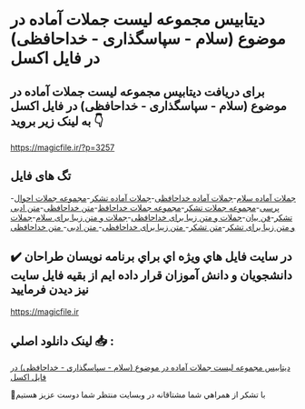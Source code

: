 # دیتابیس مجموعه لیست جملات آماده در موضوع (سلام - سپاسگذاری - خداحافظی) در فایل اکسل

## برای دریافت دیتابیس مجموعه لیست جملات آماده در موضوع (سلام - سپاسگذاری - خداحافظی) در فایل اکسل به لینک زیر بروید 👇

https://magicfile.ir/?p=3257

## تگ های فایل

-[جملات آماده سلام](https://magicfile.ir/product/%d9%84%db%8c%d8%b3%d8%aa-%d8%ac%d9%85%d9%84%d8%a7%d8%aa-%d8%b3%d9%84%d8%a7%d9%85-%d8%b3%d9%be%d8%a7%d8%b3%da%af%d8%b0%d8%a7%d8%b1%db%8c-%d8%ae%d8%af%d8%a7%d8%ad%d8%a7%d9%81%d8%b8%db%8c/)-[جملات آماده خداحافظی](https://magicfile.ir/product/%d9%84%db%8c%d8%b3%d8%aa-%d8%ac%d9%85%d9%84%d8%a7%d8%aa-%d8%b3%d9%84%d8%a7%d9%85-%d8%b3%d9%be%d8%a7%d8%b3%da%af%d8%b0%d8%a7%d8%b1%db%8c-%d8%ae%d8%af%d8%a7%d8%ad%d8%a7%d9%81%d8%b8%db%8c/)-[جملات آماده تشکر](https://magicfile.ir/product/%d9%84%db%8c%d8%b3%d8%aa-%d8%ac%d9%85%d9%84%d8%a7%d8%aa-%d8%b3%d9%84%d8%a7%d9%85-%d8%b3%d9%be%d8%a7%d8%b3%da%af%d8%b0%d8%a7%d8%b1%db%8c-%d8%ae%d8%af%d8%a7%d8%ad%d8%a7%d9%81%d8%b8%db%8c/)-[مجموعه جملات احوال پرسی](https://magicfile.ir/product/%d9%84%db%8c%d8%b3%d8%aa-%d8%ac%d9%85%d9%84%d8%a7%d8%aa-%d8%b3%d9%84%d8%a7%d9%85-%d8%b3%d9%be%d8%a7%d8%b3%da%af%d8%b0%d8%a7%d8%b1%db%8c-%d8%ae%d8%af%d8%a7%d8%ad%d8%a7%d9%81%d8%b8%db%8c/)-[مجموعه جملات تشکر](https://magicfile.ir/product/%d9%84%db%8c%d8%b3%d8%aa-%d8%ac%d9%85%d9%84%d8%a7%d8%aa-%d8%b3%d9%84%d8%a7%d9%85-%d8%b3%d9%be%d8%a7%d8%b3%da%af%d8%b0%d8%a7%d8%b1%db%8c-%d8%ae%d8%af%d8%a7%d8%ad%d8%a7%d9%81%d8%b8%db%8c/)-[مجموعه جملات خداحافظ](https://magicfile.ir/product/%d9%84%db%8c%d8%b3%d8%aa-%d8%ac%d9%85%d9%84%d8%a7%d8%aa-%d8%b3%d9%84%d8%a7%d9%85-%d8%b3%d9%be%d8%a7%d8%b3%da%af%d8%b0%d8%a7%d8%b1%db%8c-%d8%ae%d8%af%d8%a7%d8%ad%d8%a7%d9%81%d8%b8%db%8c/)-[متن خداحافظی](https://magicfile.ir/product/%d9%84%db%8c%d8%b3%d8%aa-%d8%ac%d9%85%d9%84%d8%a7%d8%aa-%d8%b3%d9%84%d8%a7%d9%85-%d8%b3%d9%be%d8%a7%d8%b3%da%af%d8%b0%d8%a7%d8%b1%db%8c-%d8%ae%d8%af%d8%a7%d8%ad%d8%a7%d9%81%d8%b8%db%8c/)-[متن ادبی تشکر](https://magicfile.ir/product/%d9%84%db%8c%d8%b3%d8%aa-%d8%ac%d9%85%d9%84%d8%a7%d8%aa-%d8%b3%d9%84%d8%a7%d9%85-%d8%b3%d9%be%d8%a7%d8%b3%da%af%d8%b0%d8%a7%d8%b1%db%8c-%d8%ae%d8%af%d8%a7%d8%ad%d8%a7%d9%81%d8%b8%db%8c/)-[فن بیان](https://magicfile.ir/product/%d9%84%db%8c%d8%b3%d8%aa-%d8%ac%d9%85%d9%84%d8%a7%d8%aa-%d8%b3%d9%84%d8%a7%d9%85-%d8%b3%d9%be%d8%a7%d8%b3%da%af%d8%b0%d8%a7%d8%b1%db%8c-%d8%ae%d8%af%d8%a7%d8%ad%d8%a7%d9%81%d8%b8%db%8c/)-[جملات و متن زیبا برای خداحافظی](https://magicfile.ir/product/%d9%84%db%8c%d8%b3%d8%aa-%d8%ac%d9%85%d9%84%d8%a7%d8%aa-%d8%b3%d9%84%d8%a7%d9%85-%d8%b3%d9%be%d8%a7%d8%b3%da%af%d8%b0%d8%a7%d8%b1%db%8c-%d8%ae%d8%af%d8%a7%d8%ad%d8%a7%d9%81%d8%b8%db%8c/)-[جملات و متن زیبا برای سلام](https://magicfile.ir/product/%d9%84%db%8c%d8%b3%d8%aa-%d8%ac%d9%85%d9%84%d8%a7%d8%aa-%d8%b3%d9%84%d8%a7%d9%85-%d8%b3%d9%be%d8%a7%d8%b3%da%af%d8%b0%d8%a7%d8%b1%db%8c-%d8%ae%d8%af%d8%a7%d8%ad%d8%a7%d9%81%d8%b8%db%8c/)-[جملات و متن زیبا برای تشکر](https://magicfile.ir/product/%d9%84%db%8c%d8%b3%d8%aa-%d8%ac%d9%85%d9%84%d8%a7%d8%aa-%d8%b3%d9%84%d8%a7%d9%85-%d8%b3%d9%be%d8%a7%d8%b3%da%af%d8%b0%d8%a7%d8%b1%db%8c-%d8%ae%d8%af%d8%a7%d8%ad%d8%a7%d9%81%d8%b8%db%8c/)-[متن تشکر](https://magicfile.ir/product/%d9%84%db%8c%d8%b3%d8%aa-%d8%ac%d9%85%d9%84%d8%a7%d8%aa-%d8%b3%d9%84%d8%a7%d9%85-%d8%b3%d9%be%d8%a7%d8%b3%da%af%d8%b0%d8%a7%d8%b1%db%8c-%d8%ae%d8%af%d8%a7%d8%ad%d8%a7%d9%81%d8%b8%db%8c/)-[ متن زیبا برای خداحافظی](https://magicfile.ir/product/%d9%84%db%8c%d8%b3%d8%aa-%d8%ac%d9%85%d9%84%d8%a7%d8%aa-%d8%b3%d9%84%d8%a7%d9%85-%d8%b3%d9%be%d8%a7%d8%b3%da%af%d8%b0%d8%a7%d8%b1%db%8c-%d8%ae%d8%af%d8%a7%d8%ad%d8%a7%d9%81%d8%b8%db%8c/)-[ متن ادبی](https://magicfile.ir/product/%d9%84%db%8c%d8%b3%d8%aa-%d8%ac%d9%85%d9%84%d8%a7%d8%aa-%d8%b3%d9%84%d8%a7%d9%85-%d8%b3%d9%be%d8%a7%d8%b3%da%af%d8%b0%d8%a7%d8%b1%db%8c-%d8%ae%d8%af%d8%a7%d8%ad%d8%a7%d9%81%d8%b8%db%8c/)-[ متن خداحافظی](https://magicfile.ir/product/%d9%84%db%8c%d8%b3%d8%aa-%d8%ac%d9%85%d9%84%d8%a7%d8%aa-%d8%b3%d9%84%d8%a7%d9%85-%d8%b3%d9%be%d8%a7%d8%b3%da%af%d8%b0%d8%a7%d8%b1%db%8c-%d8%ae%d8%af%d8%a7%d8%ad%d8%a7%d9%81%d8%b8%db%8c/)

## ✔️ در سايت فايل هاي ويژه اي براي برنامه نويسان طراحان دانشجويان و دانش آموزان قرار داده ايم از بقيه فايل سايت نيز ديدن فرماييد

https://magicfile.ir


## لينک دانلود اصلي 📥 :

[دیتابیس مجموعه لیست جملات آماده در موضوع (سلام - سپاسگذاری - خداحافظی) در فایل اکسل](https://magicfile.ir/product/%d9%84%db%8c%d8%b3%d8%aa-%d8%ac%d9%85%d9%84%d8%a7%d8%aa-%d8%b3%d9%84%d8%a7%d9%85-%d8%b3%d9%be%d8%a7%d8%b3%da%af%d8%b0%d8%a7%d8%b1%db%8c-%d8%ae%d8%af%d8%a7%d8%ad%d8%a7%d9%81%d8%b8%db%8c/) 


🙏با تشکر از همراهي شما مشتاقانه در وبسایت منتظر شما دوست عزیز هستیم


